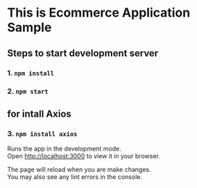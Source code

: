 # This is Ecommerce Application Sample

## Steps to start development server 

### 1. `npm install`

### 2. `npm start`

## for intall Axios

### 3. `npm install axios`

Runs the app in the development mode.\
Open [http://localhost:3000](http://localhost:3000) to view it in your browser.

The page will reload when you are make changes.\
You may also see any lint errors in the console.
